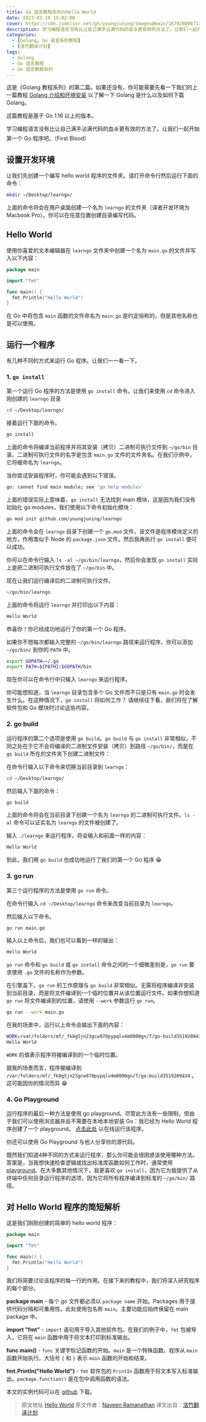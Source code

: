 ```yaml
---
title: Go 语言教程系列のHello World
date: 2023-03-19 15:02:00
cover: https://cdn.jsdelivr.net/gh/youngjuning/images@main/1679280067130.png
description: 学习编程语言没有比让自己满手沾满代码的血🩸更有效的方法了。让我们一起开始第一个 Go 程序吧。
categories:
  - [Golang, Go 语言系列教程]
  - [洛竹翻译计划]
tags:
  - Golang
  - Go 语言教程
  - Go 语言教程系列
---
```


<ins class="adsbygoogle" style="display:block; text-align:center;"  data-ad-layout="in-article" data-ad-format="fluid" data-ad-client="ca-pub-7962287588031867" data-ad-slot="2542544532"></ins><script> (adsbygoogle = window.adsbygoogle || []).push({});</script>


这是《Golang 教程系列》的第二篇。如果还没有，你可能需要先看一下我们的上一篇教程 [Golang 介绍和环境安装](https://juejin.cn/post/6942492190291525662) 以了解一下 Golang 是什么以及如何下载 Golang。

这篇教程是基于 Go 1.16 以上的版本。

学习编程语言没有比让自己满手沾满代码的血🩸更有效的方法了。让我们一起开始第一个 Go 程序吧。（First Blood）

## 设置开发环境

让我们先创建一个编写 hello world 程序的文件夹。请打开命令行然后运行下面的命令：

```sh
mkdir ~/Desktop/learngo/
```

上面的命令将会在用户桌面创建一个名为 `learngo` 的文件夹（译者开发环境为 Macbook Pro）。你可以在任意位置创建目录编写代码。

## Hello World

使用你喜爱的文本编辑器在 `learngo` 文件夹中创建一个名为 `main.go` 的文件并写入以下内容：

```go
package main

import "fmt"

func main() {
  fmt.Println("Hello World")
}
```

在 Go 中将包含 `main` 函数的文件命名为 `main.go` 是约定俗称的，但是其他名称也是可以使用。

## 运行一个程序

有几种不同的方式来运行 Go 程序。让我们一一看一下。

### 1. `go install`

第一个运行 Go 程序的方法是使用 `go install` 命令。让我们来使用 `cd` 命令进入刚创建的 `learngo` 目录

```sh
cd ~/Desktop/learngo/
```

接着运行下面的命令。

```sh
go install
```

上面的命令将编译当前程序并将其安装（拷贝）二进制可执行文件到 `~/go/bin` 目录。二进制可执行文件的名字是包含 `main.go` 文件的文件夹名。在我们示例中，它将被命名为 `learngo`。


当你尝试安装程序时，你可能会遇到以下错误。

```sh
go: cannot find main module; see 'go help modules'
```

上面的错误实际上意味着，`go install` 无法找到 main 模块，这是因为我们没有初始化 go modules，我们使用以下命令初始化模块：

```sh
go mod init github.com/youngjuning/learngo
```

上面的命令会在 `learngo` 目录下创建一个 `go.mod` 文件，该文件是程序模块定义的地方，作用类似于 Node 的 `package.json` 文件。然后我再执行 `go install` 便可以成功。

你可以在命令行输入 `ls -al ~/go/bin/learngo`，然后你会发现 `go install` 实际上是把二进制可执行文件放在了 `~/go/bin` 中。

现在让我们运行编译后的二进制可执行文件。

```sh
~/go/bin/learngo
```

上面的命令将运行 `learngo` 并打印出以下内容：

```sh
Hello World
```

恭喜你！你已经成功地运行了你的第一个 Go 程序。

如果你不想每次都输入完整的 `~/go/bin/learngo` 路径来运行程序，你可以添加 `~/go/bin/` 到你的 `PATH` 中。

```sh
export GOPATH=~/.go
export PATH=${PATH}:$GOPATH/bin
```

现在你可以在命令行中只输入 `learngo` 来运行程序。

你可能想知道，当 `learngo` 目录包含多个 Go 文件而不只是只有 `main.go` 时会发生什么。在这种情况下，`go install` 将如何工作？ 请继续往下看，我们将在了解软件包和 Go 模块时讨论这些内容。

### 2. go build

运行程序的第二个选项是使用 `go build`。`go build` 与 `go install` 非常相似，不同之处在于它不会将编译的二进制文件安装（拷贝）到路径 `~/go/bin/`，而是在 `go build` 所在的文件夹下创建二进制文件：

在命令行输入以下命令来切换当前目录到 `learngo`：

```sh
cd ~/Desktop/learngo/
```

然后输入下面的命令：

```sh
go build
```

上面的命令将会在当前目录下创建一个名为 `learngo` 的二进制可执行文件。`ls -al` 命令可以证实名为 `learngo` 的文件被创建了。

输入 `./learngo` 来运行程序，将会输入和前面一样的内容：


```sh
Hello World
```

到此，我们用 `go build` 也成功地运行了我们的第一个 Go 程序 😁

### 3. go run

第三个运行程序的方法是使用 `go run` 命令。

在命令行输入 `cd ~/Desktop/learngo` 命令来改变当前目录为 `learngo`。

然后输入以下命令。

```sh
go run main.go
```

输入以上命令后，我们也可以看到一样的输出：

```sh
Hello World
```

`go run` 命令和 `go build` 或 `go install` 命令之间的一个细微差别是，`go run` 要求使用 `.go` 文件的名称作为参数。

在引擎盖下，`go run` 的工作原理与 `go build` 非常相似。无需将程序编译并安装到当前目录，而是将文件编译到一个临时位置并从该位置运行文件。如果你想知道 `go run` 将文件编译到的位置，请使用 `--work` 参数运行 `go run`。

```sh
go run --work main.go
```

在我的场景中，运行以上命令会输出下面的内容：

```sh
WORK=/var/folders/mf/_fk8g5jn23gcw970pypqlv4m0000gn/T/go-build3519209434
Hello World
```

`WORK` 的值表示程序将被编译到的一个临时位置。

就我的场景而言，程序被编译到 `/var/folders/mf/_fk8g5jn23gcw970pypqlv4m0000gn/T/go-build3519209434` 。这可能因你的情况而异 😁

### 4. Go Playground

运行程序的最后一种方法是使用 go playground。尽管此方法有一些限制，但由于我们可以使用浏览器并且不需要在本地本地安装 Go：我已经为 Hello World 程序创建了一个 playground。 [点击此处](https://play.golang.org/p/oXGayDtoLPh) 以在线运行该程序。

你还可以使用 Go Playground 与他人分享你的源代码。

既然我们知道4种不同的方式来运行程序，那么你可能会很困惑该使用哪种方法。答案是，当我想快速检查逻辑或找出标准库函数如何工作时，通常使用 [playground](https://play.golang.org/)。在大多数其他情况下，我更喜欢 `go install`，因为它为我提供了从终端中任何目录运行程序的选项，因为它将所有程序编译到标准的 `~/go/bin/` 路径。

## 对 Hello World 程序的简短解析

这是我们刚刚创建的简单的 hello world 程序：

```go
package main

import "fmt"

func main() {
  fmt.Println("Hello World")
}
```

我们将简要讨论该程序的每一行的作用。在接下来的教程中，我们将深入研究程序的每个部分。

**package main** - 每个 go 文件都必须以 `package name` 开始。Packages 用于提供代码分隔和可重用性。此处使用包名称 `main`。主要功能应始终保留在 main package 中。

**import "fmt"** - `import` 语句用于导入其他软件包。在我们的例子中，`fmt` 包被导入，它将在 `main` 函数中用于将文本打印到标准输出。

**func main()** - `func` 关键字标记函数的开始。`main` 是一个特殊函数。程序从 `main` 函数开始执行。大括号 `{` 和 `}` 表示 `main` 函数的开始和结束。

**fmt.Println("Hello World")** - `fmt` 软件包的 `PrintIn` 函数用于将文本写入标准输出。`package.function()` 是在包中调用函数的语法。

本文的实例代码可以在 [github](https://github.com/golangbot/hello) 下载。

> 原文地址 [Hello World](https://golangbot.com/hello-world-gomod/)
> 原文作者：[Naveen Ramanathan](https://golangbot.com/about/)
> 译文出自：[洛竹翻译计划](https://youngjuning.js.org/categories/%E6%B4%9B%E7%AB%B9%E7%BF%BB%E8%AF%91%E8%AE%A1%E5%88%92/)
